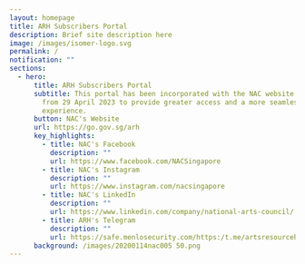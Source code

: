 ```yaml
---
layout: homepage
title: ARH Subscribers Portal
description: Brief site description here
image: /images/isomer-logo.svg
permalink: /
notification: ""
sections:
  - hero:
      title: ARH Subscribers Portal
      subtitle: This portal has been incorporated with the NAC website with effect
        from 29 April 2023 to provide greater access and a more seamless user
        experience.
      button: NAC's Website
      url: https://go.gov.sg/arh
      key_highlights:
        - title: NAC's Facebook
          description: ""
          url: https://www.facebook.com/NACSingapore
        - title: NAC's Instagram
          description: ""
          url: https://www.instagram.com/nacsingapore
        - title: NAC's LinkedIn
          description: ""
          url: https://www.linkedin.com/company/national-arts-council/
        - title: ARH's Telegram
          description: ""
          url: https://safe.menlosecurity.com/https:/t.me/artsresourcehub
      background: /images/20200114nac005 50.png
---
```

